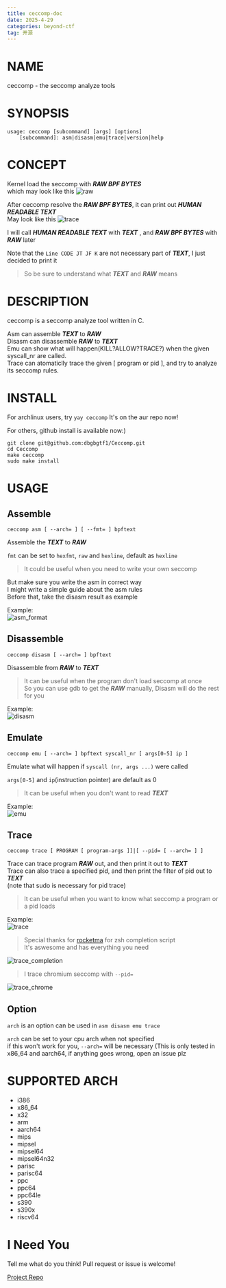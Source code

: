 ```yaml
---
title: ceccomp-doc
date: 2025-4-29
categories: beyond-ctf
tag: 开源
---
```

# NAME

ceccomp - the seccomp analyze tools

# SYNOPSIS

```
usage: ceccomp [subcommand] [args] [options]
    [subcommand]: asm|disasm|emu|trace|version|help
```

# CONCEPT

Kernel load the seccomp with ***RAW BPF BYTES***  
which may look like this
![raw](./ceccomp-doc/raw.png)

After ceccomp resolve the ***RAW BPF BYTES***, it can print out ***HUMAN READABLE TEXT***  
May look like this
![trace](./ceccomp-doc/trace.png)

I will call ***HUMAN READABLE TEXT*** with ***TEXT***
, and ***RAW BPF BYTES*** with ***RAW*** later

Note that the `Line CODE JT JF K` are not necessary part of ***TEXT***, I just decided to print it  

> So be sure to understand what ***TEXT*** and ***RAW*** means

# DESCRIPTION

ceccomp is a seccomp analyze tool written in C.

Asm can assemble ***TEXT*** to ***RAW***  
Disasm can disassemble ***RAW*** to ***TEXT***  
Emu can show what will happen(KILL?ALLOW?TRACE?) when the given syscall_nr are called.  
Trace can atomaticlly trace the given [ program or pid ], and try to analyze its seccomp rules.

# INSTALL

For archlinux users, try `yay ceccomp`
It's on the aur repo now!

For others, github install is available now:)
```
git clone git@github.com:dbgbgtf1/Ceccomp.git
cd Ceccomp
make ceccomp
sudo make install
```

# USAGE

## Assemble

`ceccomp asm [ --arch= ] [ --fmt= ] bpftext`

Assemble the ***TEXT*** to ***RAW***

`fmt` can be set to `hexfmt`, `raw` and `hexline`, default as `hexline`

> It could be useful when you need to write your own seccomp

But make sure you write the asm in correct way  
I might write a simple guide about the asm rules  
Before that, take the disasm result as example

Example:  
![asm_format](./ceccomp-doc/asm_format.png)

## Disassemble

`ceccomp disasm [ --arch= ] bpftext`

Disassemble from ***RAW*** to ***TEXT***

> It can be useful when the program don't load seccomp at once  
> So you can use gdb to get the ***RAW*** manually, Disasm will do the rest for you

Example:  
![disasm](./ceccomp-doc/disasm.png)

## Emulate

`ceccomp emu [ --arch= ] bpftext syscall_nr [ args[0-5] ip ]`

Emulate what will happen if `syscall (nr, args ...)` were called

`args[0-5]` and `ip`(instruction pointer) are default as 0  

> It can be useful when you don't want to read ***TEXT***

Example:  
![emu](./ceccomp-doc/emu.png)

## Trace

`ceccomp trace [ PROGRAM [ program-args ]]|[ --pid= [ --arch= ] ]`

Trace can trace program ***RAW*** out, and then print it out to ***TEXT***  
Trace can also trace a specified pid, and then print the filter of pid out to ***TEXT***  
(note that sudo is necessary for pid trace)

> It can be useful when you want to know what seccomp a program or a pid loads

Example:  
![trace](./ceccomp-doc/trace.png)

> Special thanks for [rocketma](https://rocketma.dev/) for zsh completion script  
> It's aswesome and has everything you need   

![trace_completion](./ceccomp-doc/trace_completion.png)

> I trace chromium seccomp with `--pid=`

![trace_chrome](./ceccomp-doc/trace_pid.png)

## Option

`arch` is an option can be used in `asm disasm emu trace`

`arch` can be set to your cpu arch when not specified  
if this won't work for you, `--arch=` will be necessary
(This is only tested in x86_64 and aarch64, if anything goes wrong, open an issue plz  

# SUPPORTED ARCH

- i386
- x86_64
- x32
- arm
- aarch64
- mips
- mipsel
- mipsel64
- mipsel64n32
- parisc
- parisc64
- ppc
- ppc64
- ppc64le
- s390
- s390x
- riscv64

# I Need You

Tell me what do you think!
Pull request or issue is welcome!

[Project Repo](https://github.com/dbgbgtf1/Ceccomp)
